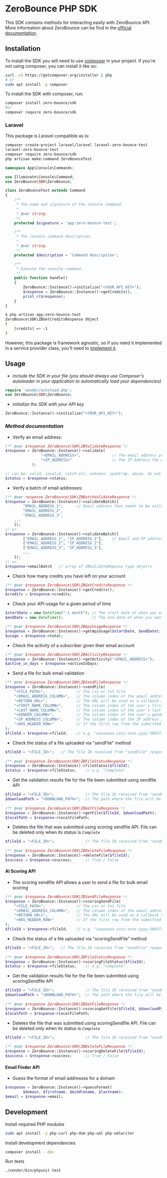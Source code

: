 
# ZeroBounce PHP SDK
 
This SDK contains methods for interacting easily with ZeroBounce API. 
More information about ZeroBounce can be find in the [official documentation](https://www.zerobounce.net/docs/).

## Installation
To install the SDK you will need to use [composer](https://getcomposer.org/) in your project.
If you're not using composer, you can install it like so:
```bash
curl -sS https://getcomposer.org/installer | php
# or
sudo apt install -y composer
```

To install the SDK with composer, run:
```bash
composer install zero-bounce/sdk
#or
composer require zero-bounce/sdk
```

### Laravel
This package is Laravel compatible as is:
```bash
composer create-project laravel/laravel laravel-zero-bounce-test
laravel-zero-bounce-test
composer require zero-bounce/sdk
php artisan make:command ZeroBounceTest
```

```php
namespace App\Console\Commands;

use Illuminate\Console\Command;
use ZeroBounce\SDK\ZeroBounce;

class ZeroBounceTest extends Command
{
    /**
     * The name and signature of the console command.
     *
     * @var string
     */
    protected $signature = 'app:zero-bounce-test';

    /**
     * The console command description.
     *
     * @var string
     */
    protected $description = 'Command description';

    /**
     * Execute the console command.
     */
    public function handle()
    {
        ZeroBounce::Instance()->initialize("<YOUR_API_KEY>");
        $response = ZeroBounce::Instance()->getCredits();
        print_r($response);
    }
}
```

```bash
$ php artisan app:zero-bounce-test
ZeroBounce\SDK\ZBGetCreditsResponse Object
(
    [credits] => -1
)
```

However, this package is framework agnostic, so if you need it implemented in a service provider class, you'll need to [implement it](https://laravel.com/docs/10.x/providers).

## Usage
- _include the SDK in your file (you should always use Composer's autoloader in your application to automatically load your dependencies)_
```php
require 'vendor/autoload.php';
use ZeroBounce\SDK\ZeroBounce;
```

- _initialize the SDK with your API key_
```php
ZeroBounce::Instance()->initialize("<YOUR_API_KEY>");
```

### _Method documentation_

- Verify an email address:
```php
/** @var $response ZeroBounce\SDK\ZBValidateResponse */
$response = ZeroBounce::Instance()->validate(
                "<EMAIL_ADDRESS>",              // The email address you want to validate
                "<IP_ADDRESS>"                  // The IP Address the email signed up from (Can be blank)
            );

// can be: valid, invalid, catch-all, unknown, spamtrap, abuse, do_not_mail
$status = $response->status;
```

- Verify a batch of email addresses:
```php
/** @var response ZeroBounce\SDK\ZBBatchValidateResponse */
$response = ZeroBounce::Instance()->validateBatch([
		"EMAIL_ADDRESS_1", 		// Email address that needs to be validated
		"EMAIL_ADDRESS_2", 
		"EMAIL_ADDRESS_3",
	...
	]);
// or
$response = ZeroBounce::Instance()->validateBatch([
		["EMAIL_ADDRESS_1", "IP_ADDRESS_1"],	// Email and IP address that need to be validated
		["EMAIL_ADDRESS_2", "IP_ADDRESS_2"],
		["EMAIL_ADDRESS_3", "IP_ADDRESS_3"],
		...
	]);
// => 
$response->emailBatch 	// array of ZBValidateReponse type objects
```

- Check how many credits you have left on your account
```php
/** @var $response ZeroBounce\SDK\ZBGetCreditsResponse */
$response = ZeroBounce::Instance()->getCredits();
$credits = $response->credits;
```

- Check your API usage for a given period of time
```php
$startDate = new DateTime("-1 month"); // The start date of when you want to view API usage
$endDate = new DateTime();             // The end date of when you want to view API usage

/** @var $response ZeroBounce\SDK\ZBApiUsageResponse */
$response = ZeroBounce::Instance()->getApiUsage($startDate, $endDate);
$usage = $response->total;
```

- Check the activity of a subscriber given their email account
```php
/** @var $response ZeroBounce\SDK\ZBActivityResponse */
$response = ZeroBounce::Instance()->getActivity("<EMAIL_ADDRESS>");
$active_in_days = $response->activeInDays;
```

- Send a file for bulk email validation
```php
/** @var $response ZeroBounce\SDK\ZBSendFileResponse */
$response = ZeroBounce::Instance()->sendFile(
    "<FILE_PATH>",              // The csv or txt file
    "<EMAIL_ADDRESS_COLUMN>",   // The column index of the email address in the file. Index starts at 1
    "<RETURN_URL>",             // The URL will be used as a callback after the file is sent
    "<FIRST_NAME_COLUMN>",      // The column index of the user's first name in the file
    "<LAST_NAME_COLUMN>",       // The column index of the user's last name in the file
    "<GENDER_COLUMN>",          // The column index of the user's gender in the file
    "<IP_ADDRESS_COLUMN>",      // The column index of the IP address in the file
    "<HAS_HEADER_ROW>"          // If the first row from the submitted file is a header row. True or False
);
$fileId = $response->fileId;    // e.g. "aaaaaaaa-zzzz-xxxx-yyyy-5003727fffff"
```

- Check the status of a file uploaded via "sendFile" method
```php
$fileId = "<FILE_ID>";   // The file ID received from "sendFile" response
 
/** @var $response ZeroBounce\SDK\ZBFileStatusResponse */
$response = ZeroBounce::Instance()->fileStatus($fileId);
$status = $response->fileStatus;    // e.g. "Complete"
```

- Get the validation results file for the file been submitted using sendfile API
```php
$fileId = "<FILE_ID>";              // The file ID received from "sendFile" response
$downloadPath = "<DOWNLOAD_PATH>";  // The path where the file will be downloaded
 
/** @var $response ZeroBounce\SDK\ZBGetFileResponse */
$response = ZeroBounce::Instance()->getFile($fileId, $downloadPath);
$localPath = $response->localFilePath;
```

- Deletes the file that was submitted using scoring sendfile API. File can be deleted only when its status is _`Complete`_
```php
$fileId = "<FILE_ID>";              // The file ID received from "sendFile" response
 
/** @var $response ZeroBounce\SDK\ZBDeleteFileResponse */
$response = ZeroBounce::Instance()->deleteFile($fileId);
$success = $response->success;      // True / False
```

#### AI Scoring API
- The scoring sendfile API allows a user to send a file for bulk email scoring
```php
/** @var $response ZeroBounce\SDK\ZBSendFileResponse */
$response = ZeroBounce::Instance()->scoringSendFile(
    "<FILE_PATH>",              // The csv or txt file
    "<EMAIL_ADDRESS_COLUMN>",   // The column index of the email address in the file. Index starts at 1
    "<RETURN_URL>",             // The URL will be used as a callback after the file is sent
    "<HAS_HEADER_ROW>"          // If the first row from the submitted file is a header row. True or False
);
$fileId = $response->fileId;    // e.g. "aaaaaaaa-zzzz-xxxx-yyyy-5003727fffff"
```

- Check the status of a file uploaded via "scoringSendFile" method
```php
$fileId = "<FILE_ID>";   // The file ID received from "sendFile" response
 
/** @var $response ZeroBounce\SDK\ZBFileStatusResponse */
$response = ZeroBounce::Instance()->scoringFileStatus($fileId);
$status = $response->fileStatus;    // e.g. "Complete"
```

- Get the validation results file for the file been submitted using scoringSendfile API
```php
$fileId = "<FILE_ID>";              // The file ID received from "sendFile" response
$downloadPath = "<DOWNLOAD_PATH>";  // The path where the file will be downloaded
 
/** @var $response ZeroBounce\SDK\ZBGetFileResponse */
$response = ZeroBounce::Instance()->scoringGetFile($fileId, $downloadPath);
$localPath = $response->localFilePath;
```

- Deletes the file that was submitted using scoringSendfile API. File can be deleted only when its status is _`Complete`_
```php
$fileId = "<FILE_ID>";              // The file ID received from "sendFile" response
 
/** @var $response ZeroBounce\SDK\ZBDeleteFileResponse */
$response = ZeroBounce::Instance()->scoringDeleteFile($fileId);
$success = $response->success;      // True / False
```

#### Email Finder API
- Guess the format of email addresses for a domain
```php
$response = ZeroBounce::Instance()->guessFormat(
        $domain, $firstname, $middlename, $lastname);
$email = $response->email;
```

## Development

Install required PHP modules
```bash
sudo apt install -y php-curl php-dom php-xml php-xmlwriter
```

Install development dependencies
```bash
composer install --dev
```

Run tests 
```bash
./vendor/bin/phpunit test
```
